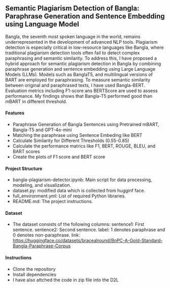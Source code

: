 ## Semantic Plagiarism Detection of Bangla: Paraphrase Generation and Sentence Embedding using Language Model
Bangla, the seventh most spoken language in the world, remains underrepresented in the development of advanced NLP tools. Plagiarism detection is especially critical in low-resource languages like Bangla, where traditional plagiarism detection tools often fail to detect complex paraphrasing and semantic similarity. To address this, I have proposed a hybrid approach for semantic plagiarism detection in Bangla by combining paraphrase generation and sentence embedding using Large Language Models (LLMs). Models such as BanglaT5, and multilingual versions of BART are employed for paraphrasing. To measure semantic similarity between original and paraphrased texts, I have used Bangla-BERT. Evaluation metrics including F1-score ans BERTScore are used to assess performance. My findings shows that Bangla-T5 performed good than mBART in different threshold.

#### Features
-   Paraphrase Generation of Bangla Sentences using Pretrained mBART, Bangla-T5 and GPT-4o-mini
-   Matching the paraphrase using Sentence Embeding like BERT
-   Calculate Similarity for Different Thresholds (0.55-0.85)
-   Calculate the performance matrics like F1, BERT, ROUGE, BLEU, and BART scores
-   Create the plots of F1 score and BERT score 

#### Project Structure
-   bangla-plagiarism-detector.ipynb: Main script for data processing, modeling, and visualization.
-   dataset.py: modified data which is collected from hugginf face.
-   full_environment.yml: List of required Python libraries.
-   README.md: The project instructions.

#### Dataset
-   The dataset consists of the following columns:
    sentence1: First sentence.
    sentence2: Second sentence.
    label: 1 denotes paraphrase and 0 denotes non-paraphrase.
    link: https://huggingface.co/datasets/bracealround/BnPC-A-Gold-Standard-Bangla-Paraphrase-Corpus 

####  Instructions
-  Clone the repository
-  Install dependencies
-  I have also attched the code in zip file into the D2L
